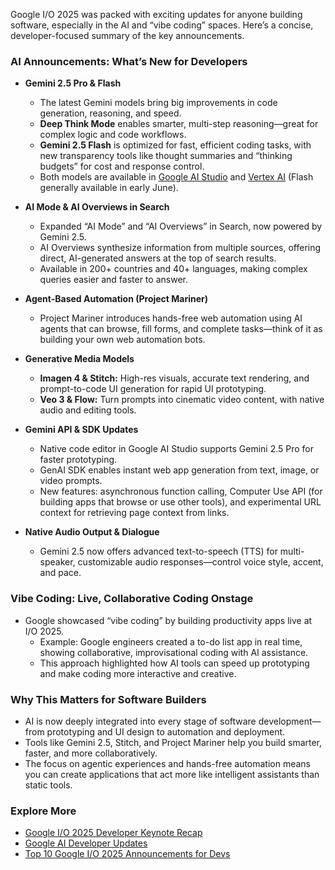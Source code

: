 Google I/O 2025 was packed with exciting updates for anyone building software, especially in the AI and “vibe coding” spaces. Here’s a concise, developer-focused summary of the key announcements.

### AI Announcements: What’s New for Developers

- **Gemini 2.5 Pro & Flash**
  - The latest Gemini models bring big improvements in code generation, reasoning, and speed.
  - **Deep Think Mode** enables smarter, multi-step reasoning—great for complex logic and code workflows.
  - **Gemini 2.5 Flash** is optimized for fast, efficient coding tasks, with new transparency tools like thought summaries and “thinking budgets” for cost and response control.
  - Both models are available in [Google AI Studio](https://ai.google.dev/) and [Vertex AI](https://cloud.google.com/vertex-ai) (Flash generally available in early June).

- **AI Mode & AI Overviews in Search**
  - Expanded “AI Mode” and “AI Overviews” in Search, now powered by Gemini 2.5.
  - AI Overviews synthesize information from multiple sources, offering direct, AI-generated answers at the top of search results.
  - Available in 200+ countries and 40+ languages, making complex queries easier and faster to answer.

- **Agent-Based Automation (Project Mariner)**
  - Project Mariner introduces hands-free web automation using AI agents that can browse, fill forms, and complete tasks—think of it as building your own web automation bots.

- **Generative Media Models**
  - **Imagen 4 & Stitch:** High-res visuals, accurate text rendering, and prompt-to-code UI generation for rapid UI prototyping.
  - **Veo 3 & Flow:** Turn prompts into cinematic video content, with native audio and editing tools.

- **Gemini API & SDK Updates**
  - Native code editor in Google AI Studio supports Gemini 2.5 Pro for faster prototyping.
  - GenAI SDK enables instant web app generation from text, image, or video prompts.
  - New features: asynchronous function calling, Computer Use API (for building apps that browse or use other tools), and experimental URL context for retrieving page context from links.

- **Native Audio Output & Dialogue**
  - Gemini 2.5 now offers advanced text-to-speech (TTS) for multi-speaker, customizable audio responses—control voice style, accent, and pace.

### Vibe Coding: Live, Collaborative Coding Onstage

- Google showcased “vibe coding” by building productivity apps live at I/O 2025.
  - Example: Google engineers created a to-do list app in real time, showing collaborative, improvisational coding with AI assistance.
  - This approach highlighted how AI tools can speed up prototyping and make coding more interactive and creative.

### Why This Matters for Software Builders

- AI is now deeply integrated into every stage of software development—from prototyping and UI design to automation and deployment.
- Tools like Gemini 2.5, Stitch, and Project Mariner help you build smarter, faster, and more collaboratively.
- The focus on agentic experiences and hands-free automation means you can create applications that act more like intelligent assistants than static tools.

### Explore More

- [Google I/O 2025 Developer Keynote Recap](https://io.google/2025/)
- [Google AI Developer Updates](https://ai.google.dev/)
- [Top 10 Google I/O 2025 Announcements for Devs](https://developers.googleblog.com/)
